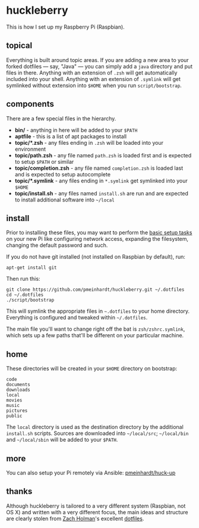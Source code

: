 # huckleberry

This is how I set up my Raspberry Pi (Raspbian).

## topical

Everything is built around topic areas. If you are adding a new area to your
forked dotfiles — say, "Java" — you can simply add a `java` directory and put
files in there. Anything with an extension of `.zsh` will get automatically
included into your shell. Anything with an extension of `.symlink` will get
symlinked without extension into `$HOME` when you run `script/bootstrap`.

## components

There are a few special files in the hierarchy.

- **bin/** - anything in here will be added to your `$PATH`
- **aptfile** - this is a list of apt packages to install
- **topic/*.zsh** - any files ending in `.zsh` will be loaded into your environment
- **topic/path.zsh** - any file named `path.zsh` is loaded first and is expected to setup `$PATH` or similar
- **topic/completion.zsh** - any file named `completion.zsh` is loaded last and is expected to setup autocomplete
- **topic/*.symlink** - any files ending in `*.symlink` get symlinked into your `$HOME`
- **topic/install.sh** - any files named `install.sh` are run and are expected to install additional software into `~/local`

## install

Prior to installing these files, you may want to perform the [basic setup
tasks](https://gist.github.com/pmeinhardt/893f9ca32b9baf8794cda08c27001c03) on
your new Pi like configuring network access, expanding the filesystem, changing
the default password and such.

If you do not have git installed (not installed on Raspbian by default), run:

```shell
apt-get install git
```

Then run this:

```shell
git clone https://github.com/pmeinhardt/huckleberry.git ~/.dotfiles
cd ~/.dotfiles
./script/bootstrap
```

This will symlink the appropriate files in `~.dotfiles` to your home directory. Everything is configured and tweaked within `~/.dotfiles`.

The main file you'll want to change right off the bat is `zsh/zshrc.symlink`,
which sets up a few paths that'll be different on your particular machine.

## home

These directories will be created in your `$HOME` directory on bootstrap:

```
code
documents
downloads
local
movies
music
pictures
public
```

The `local` directory is used as the destination directory by the additional
`install.sh` scripts. Sources are downloaded into `~/local/src`; `~/local/bin`
and `~/local/sbin` will be added to your `$PATH`.

## more

You can also setup your Pi remotely via Ansible:
[pmeinhardt/huck-up](https://github.com/pmeinhardt/huck-up)

## thanks

Although huckleberry is tailored to a very different system (Raspbian, not OS
X) and written with a very different focus, the main ideas and structure are
clearly stolen from [Zach Holman](https://github.com/holman)'s excellent
[dotfiles](https://github.com/holman/dotfiles).
